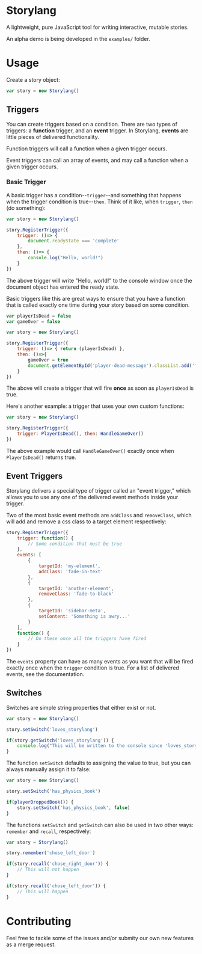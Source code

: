 # Storylang

A lightweight, pure JavaScript tool for writing interactive, mutable stories.

An alpha demo is being developed in the `examples/` folder.

# Usage

Create a story object:

```js
var story = new Storylang()
```

## Triggers

You can create triggers based on a condition. There are two types of triggers: a **function** trigger, and an **event** trigger. In Storylang, **events** are little pieces of delivered functionality. 

Function triggers will call a function when a given trigger occurs. 

Event triggers can call an array of events, and may call a function when a given trigger occurs.

### Basic Trigger

A basic trigger has a condition--`trigger`--and something that happens when the trigger condition is true--`then`. Think of it like, when `trigger`, `then` (do something):

```js
var story = new Storylang()

story.RegisterTrigger({
    trigger: ()=> { 
        document.readyState === 'complete' 
    },
    then: ()=> { 
        console.log("Hello, world!")
    }
})
```

The above trigger will write "Hello, world!" to the console window once the document object has entered the ready state. 

Basic triggers like this are great ways to ensure that you have a function that is called exactly one time during your story based on some condition. 

```js
var playerIsDead = false
var gameOver = false

var story = new Storylang()

story.RegisterTrigger({
    trigger: ()=> { return (playerIsDead) },
    then: ()=>{ 
        gameOver = true
        document.getElementById('player-dead-message').classList.add('fade-in-message')
    }
})
```

The above will create a trigger that will fire **once** as soon as `playerIsDead` is true.

Here's another example: a trigger that uses your own custom functions:

```js
var story = new Storylang()

story.RegisterTrigger({
    trigger: PlayerIsDead(), then: HandleGameOver()
})
```

The above example would call `HandleGameOver()` exactly once when `PlayerIsDead()` returns true. 

## Event Triggers

Storylang delivers a special type of trigger called an "event trigger," which allows you to use any one of the delivered event methods inside your trigger. 

Two of the most basic event methods are `addClass` and `removeClass`, which will add and remove a css class to a target element respectively:

```js
story.RegisterTrigger({
    trigger: function() {
        // Some condition that must be true
    },
    events: [
        {
            targetId: 'my-element',
            addClass: 'fade-in-text'
        },
        {
            targetId: 'another-element',
            removeClass: 'fade-to-black'
        },
        {
            targetId: 'sidebar-meta',
            setContent: 'Something is awry...'
        }
    ],
    function() {
        // Do these once all the triggers have fired
    }
})
```

The `events` property can have as many events as you want that will be fired exactly once when the `trigger` condition is true. For a list of delivered events, see the documentation. 

## Switches

Switches are simple string properties that either exist or not. 

```js
var story = new Storylang()

story.setSwitch('loves_storylang')

if(story.getSwitch('loves_storylang')) {
    console.log("This will be written to the console since 'loves_storylang' was set to true")
}
```

The function `setSwitch` defaults to assigning the value to true, but you can always manually assign it to false:

```js 
var story = new Storylang()

story.setSwitch('has_physics_book')

if(playerDroppedBook()) {
    story.setSwitch('has_physics_book', false)
}
```

The functions `setSwitch` and `getSwitch` can also be used in two other ways: `remember` and `recall`, respectively:

```js
var story = Storylang()

story.remember('chose_left_door')

if(story.recall('chose_right_door')) {
    // This will not happen
}

if(story.recall('chose_left_door')) {
    // This will happen
}
```

# Contributing

Feel free to tackle some of the issues and/or submity our own new features as a merge request. 

